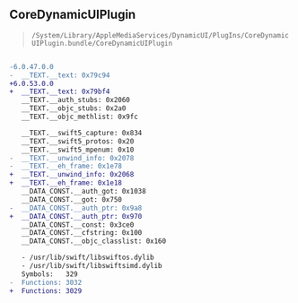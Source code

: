 ## CoreDynamicUIPlugin

> `/System/Library/AppleMediaServices/DynamicUI/PlugIns/CoreDynamicUIPlugin.bundle/CoreDynamicUIPlugin`

```diff

-6.0.47.0.0
-  __TEXT.__text: 0x79c94
+6.0.53.0.0
+  __TEXT.__text: 0x79bf4
   __TEXT.__auth_stubs: 0x2060
   __TEXT.__objc_stubs: 0x2a0
   __TEXT.__objc_methlist: 0x9fc

   __TEXT.__swift5_capture: 0x834
   __TEXT.__swift5_protos: 0x20
   __TEXT.__swift5_mpenum: 0x10
-  __TEXT.__unwind_info: 0x2078
-  __TEXT.__eh_frame: 0x1e78
+  __TEXT.__unwind_info: 0x2068
+  __TEXT.__eh_frame: 0x1e18
   __DATA_CONST.__auth_got: 0x1038
   __DATA_CONST.__got: 0x750
-  __DATA_CONST.__auth_ptr: 0x9a8
+  __DATA_CONST.__auth_ptr: 0x970
   __DATA_CONST.__const: 0x3ce0
   __DATA_CONST.__cfstring: 0x100
   __DATA_CONST.__objc_classlist: 0x160

   - /usr/lib/swift/libswiftos.dylib
   - /usr/lib/swift/libswiftsimd.dylib
   Symbols:   329
-  Functions: 3032
+  Functions: 3029
 

```
